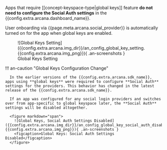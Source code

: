 Apps that require [[concept-keyspace-type|global keys]] feature **do not need to configure the Social Auth settings** in the {{config.extra.arcana.dashboard_name}}.

User onboarding via {{page.meta.arcana.social_provider}} is automatically turned on for the app when global keys are enabled.

<figure markdown="span">
  ![Global Keys Setting]({{config.extra.arcana.img_dir}}/an_config_global_key_setting.{{config.extra.arcana.img_png}}){ .an-screenshots }
  <figcaption>Global Keys Setting</figcaption>
</figure>

!!! an-caution "Global Keys Configuration Change"

      In the earlier versions of the {{config.extra.arcana.sdk_name}}, apps using **global keys** were required to configure **Social Auth** settings for the providers. This behavior has changed in the latest release of the {{config.extra.arcana.sdk_name}}. 

      If an app was configured for any social login providers and switches over from app-specific to global keyspace later, the **Social Auth** settings will be disabled altogether.

      <figure markdown="span">
        ![Global Keys, Social Auth Settings Disabled]({{config.extra.arcana.img_dir}}/an_config_global_key_social_auth_disabled.{{config.extra.arcana.img_png}}){ .an-screenshots }
        <figcaption>Global Keys: Social Auth Settings Disabled</figcaption>
      </figure>